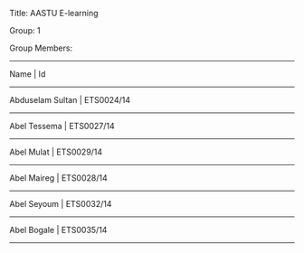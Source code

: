 Title: AASTU E-learning

Group: 1

Group Members:

------------------------------------------------------------------------------------------------------
Name                         |    Id

------------------------------------------------------------------------------------------------------
Abduselam Sultan             |  ETS0024/14

------------------------------------------------------------------------------------------------------
Abel Tessema                 |  ETS0027/14

------------------------------------------------------------------------------------------------------
Abel Mulat                   |  ETS0029/14

------------------------------------------------------------------------------------------------------
Abel Maireg                  |  ETS0028/14

------------------------------------------------------------------------------------------------------
Abel Seyoum                  |  ETS0032/14

------------------------------------------------------------------------------------------------------
Abel Bogale                  |  ETS0035/14

------------------------------------------------------------------------------------------------------
